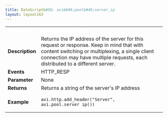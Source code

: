 ```yaml
---
title: DataScript&#58; avi&#46;pool&#46;server_ip
layout: layout163
---
```

<table class="table table-hover table table-bordered table-hover">  
<tbody>       
<tr>   
<td><font size="3" color="white"><strong>Function</strong></font></td>
<td><font color="white"><b>avi.pool.server_ip()</b></font></td>
</tr>
<tr>   
<td><font size="3"><strong>Description</strong></font></td>
<td>Returns the IP address of the server for this request or response. Keep in mind that with content switching or multiplexing, a single client connection may have multiple requests, each distributed to a different server.</td>
</tr>
<tr>   
<td><font size="3"><strong>Events</strong></font></td>
<td>HTTP_RESP</td>
</tr>
<tr>   
<td><font size="3"><strong>Parameter</strong></font></td>
<td>None</td>
</tr>
<tr>   
<td><font size="3"><strong>Returns</strong></font></td>
<td>Returns a string of the server's IP address</td>
</tr>
<tr>   
<td><font size="3"><strong>Example</strong></font></td>
<td><!-- Crayon Syntax Highlighter v2.7.1 --> <pre><code class="language-lua">avi.http.add_header("Server", avi.pool.server_ip())</code></pre> 
<!-- [Format Time: 0.0019 seconds] --></td>
</tr>
</tbody>
</table> 